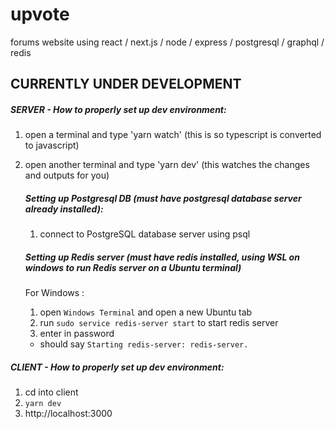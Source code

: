 # upvote

forums website using react / next.js / node / express / postgresql / graphql / redis

## CURRENTLY UNDER DEVELOPMENT

##### SERVER - How to properly set up dev environment:

1. open a terminal and type 'yarn watch'
   (this is so typescript is converted to javascript)
2. open another terminal and type 'yarn dev'
   (this watches the changes and outputs for you)

   ##### Setting up Postgresql DB (must have postgresql database server already installed):

   1. connect to PostgreSQL database server using psql

   ##### Setting up Redis server (must have redis installed, using WSL on windows to run Redis server on a Ubuntu terminal)

   For Windows :

   1. open `Windows Terminal` and open a new Ubuntu tab
   2. run `sudo service redis-server start` to start redis server
   3. enter in password

   - should say `Starting redis-server: redis-server.`

##### CLIENT - How to properly set up dev environment:

1. cd into client
2. `yarn dev`
3. http://localhost:3000
